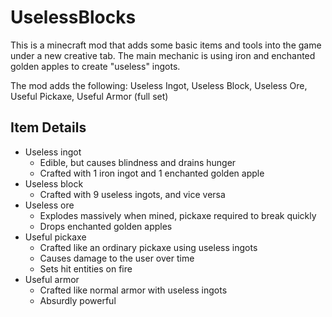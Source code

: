 # UselessBlocks

This is a minecraft mod that adds some basic items and tools into the game under a new creative tab. The main mechanic is using iron and enchanted golden apples to create "useless" ingots.

The mod adds the following: Useless Ingot, Useless Block, Useless Ore, Useful Pickaxe, Useful Armor (full set)

## Item Details
- Useless ingot
  - Edible, but causes blindness and drains hunger
  - Crafted with 1 iron ingot and 1 enchanted golden apple
- Useless block
  - Crafted with 9 useless ingots, and vice versa
- Useless ore
  - Explodes massively when mined, pickaxe required to break quickly
  - Drops enchanted golden apples
- Useful pickaxe
  - Crafted like an ordinary pickaxe using useless ingots
  - Causes damage to the user over time
  - Sets hit entities on fire
- Useful armor
  - Crafted like normal armor with useless ingots
  - Absurdly powerful
